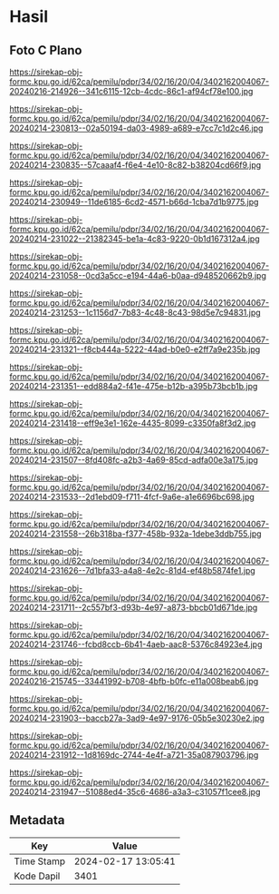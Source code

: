 # Hasil

## Foto C Plano

https://sirekap-obj-formc.kpu.go.id/62ca/pemilu/pdpr/34/02/16/20/04/3402162004067-20240216-214926--341c6115-12cb-4cdc-86c1-af94cf78e100.jpg

https://sirekap-obj-formc.kpu.go.id/62ca/pemilu/pdpr/34/02/16/20/04/3402162004067-20240214-230813--02a50194-da03-4989-a689-e7cc7c1d2c46.jpg

https://sirekap-obj-formc.kpu.go.id/62ca/pemilu/pdpr/34/02/16/20/04/3402162004067-20240214-230835--57caaaf4-f6e4-4e10-8c82-b38204cd66f9.jpg

https://sirekap-obj-formc.kpu.go.id/62ca/pemilu/pdpr/34/02/16/20/04/3402162004067-20240214-230949--11de6185-6cd2-4571-b66d-1cba7d1b9775.jpg

https://sirekap-obj-formc.kpu.go.id/62ca/pemilu/pdpr/34/02/16/20/04/3402162004067-20240214-231022--21382345-be1a-4c83-9220-0b1d167312a4.jpg

https://sirekap-obj-formc.kpu.go.id/62ca/pemilu/pdpr/34/02/16/20/04/3402162004067-20240214-231058--0cd3a5cc-e194-44a6-b0aa-d948520662b9.jpg

https://sirekap-obj-formc.kpu.go.id/62ca/pemilu/pdpr/34/02/16/20/04/3402162004067-20240214-231253--1c1156d7-7b83-4c48-8c43-98d5e7c94831.jpg

https://sirekap-obj-formc.kpu.go.id/62ca/pemilu/pdpr/34/02/16/20/04/3402162004067-20240214-231321--f8cb444a-5222-44ad-b0e0-e2ff7a9e235b.jpg

https://sirekap-obj-formc.kpu.go.id/62ca/pemilu/pdpr/34/02/16/20/04/3402162004067-20240214-231351--edd884a2-f41e-475e-b12b-a395b73bcb1b.jpg

https://sirekap-obj-formc.kpu.go.id/62ca/pemilu/pdpr/34/02/16/20/04/3402162004067-20240214-231418--eff9e3e1-162e-4435-8099-c3350fa8f3d2.jpg

https://sirekap-obj-formc.kpu.go.id/62ca/pemilu/pdpr/34/02/16/20/04/3402162004067-20240214-231507--8fd408fc-a2b3-4a69-85cd-adfa00e3a175.jpg

https://sirekap-obj-formc.kpu.go.id/62ca/pemilu/pdpr/34/02/16/20/04/3402162004067-20240214-231533--2d1ebd09-f711-4fcf-9a6e-a1e6696bc698.jpg

https://sirekap-obj-formc.kpu.go.id/62ca/pemilu/pdpr/34/02/16/20/04/3402162004067-20240214-231558--26b318ba-f377-458b-932a-1debe3ddb755.jpg

https://sirekap-obj-formc.kpu.go.id/62ca/pemilu/pdpr/34/02/16/20/04/3402162004067-20240214-231626--7d1bfa33-a4a8-4e2c-81d4-ef48b5874fe1.jpg

https://sirekap-obj-formc.kpu.go.id/62ca/pemilu/pdpr/34/02/16/20/04/3402162004067-20240214-231711--2c557bf3-d93b-4e97-a873-bbcb01d671de.jpg

https://sirekap-obj-formc.kpu.go.id/62ca/pemilu/pdpr/34/02/16/20/04/3402162004067-20240214-231746--fcbd8ccb-6b41-4aeb-aac8-5376c84923e4.jpg

https://sirekap-obj-formc.kpu.go.id/62ca/pemilu/pdpr/34/02/16/20/04/3402162004067-20240216-215745--33441992-b708-4bfb-b0fc-e11a008beab6.jpg

https://sirekap-obj-formc.kpu.go.id/62ca/pemilu/pdpr/34/02/16/20/04/3402162004067-20240214-231903--baccb27a-3ad9-4e97-9176-05b5e30230e2.jpg

https://sirekap-obj-formc.kpu.go.id/62ca/pemilu/pdpr/34/02/16/20/04/3402162004067-20240214-231912--1d8169dc-2744-4e4f-a721-35a087903796.jpg

https://sirekap-obj-formc.kpu.go.id/62ca/pemilu/pdpr/34/02/16/20/04/3402162004067-20240214-231947--51088ed4-35c6-4686-a3a3-c31057f1cee8.jpg


## Metadata

| Key        | Value               |
| ---------- | ------------------- |
| Time Stamp | 2024-02-17 13:05:41 |
| Kode Dapil | 3401                |



